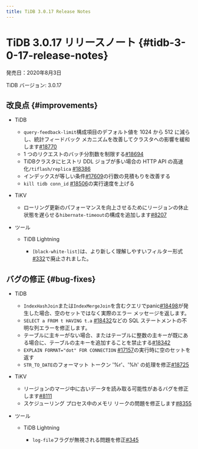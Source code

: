 ```yaml
---
title: TiDB 3.0.17 Release Notes
---
```


# TiDB 3.0.17 リリースノート {#tidb-3-0-17-release-notes}

発売日：2020年8月3日

TiDB バージョン: 3.0.17

## 改良点 {#improvements}

-   TiDB

    -   `query-feedback-limit`構成項目のデフォルト値を 1024 から 512 に減らし、統計フィードバック メカニズムを改善してクラスタへの影響を緩和します[#18770](https://github.com/pingcap/tidb/pull/18770)
    -   1 つのリクエストのバッチ分割数を制限する[#18694](https://github.com/pingcap/tidb/pull/18694)
    -   TiDBクラスタにヒストリ DDL ジョブが多い場合の HTTP API の高速化`/tiflash/replica` [#18386](https://github.com/pingcap/tidb/pull/18386)
    -   インデックスが等しい条件[#17609](https://github.com/pingcap/tidb/pull/17609)の行数の見積もりを改善する
    -   `kill tidb conn_id` [#18506](https://github.com/pingcap/tidb/pull/18506)の実行速度を上げる

-   TiKV

    -   ローリング更新のパフォーマンスを向上させるためにリージョンの休止状態を遅らせる`hibernate-timeout`の構成を追加します[#8207](https://github.com/tikv/tikv/pull/8207)

-   ツール

    -   TiDB Lightning

        -   `[black-white-list]`は、より新しく理解しやすいフィルター形式[#332](https://github.com/pingcap/tidb-lightning/pull/332)で廃止されました。

## バグの修正 {#bug-fixes}

-   TiDB

    -   `IndexHashJoin`または`IndexMergeJoin`を含むクエリでpanic[#18498](https://github.com/pingcap/tidb/pull/18498)が発生した場合、空のセットではなく実際のエラー メッセージを返します。
    -   `SELECT a FROM t HAVING t.a` [#18432](https://github.com/pingcap/tidb/pull/18432)などの SQL ステートメントの不明な列エラーを修正します。
    -   テーブルに主キーがない場合、またはテーブルに整数の主キーが既にある場合に、テーブルの主キーを追加することを禁止する[#18342](https://github.com/pingcap/tidb/pull/18342)
    -   `EXPLAIN FORMAT="dot" FOR CONNECTION` [#17157](https://github.com/pingcap/tidb/pull/17157)の実行時に空のセットを返す
    -   `STR_TO_DATE`のフォーマット トークン &#39;%r&#39;、&#39;%h&#39; の処理を修正[#18725](https://github.com/pingcap/tidb/pull/18725)

-   TiKV

    -   リージョンのマージ中に古いデータを読み取る可能性があるバグを修正します[#8111](https://github.com/tikv/tikv/pull/8111)
    -   スケジューリング プロセス中のメモリ リークの問題を修正します[#8355](https://github.com/tikv/tikv/pull/8355)

-   ツール

    -   TiDB Lightning

        -   `log-file`フラグが無視される問題を修正[#345](https://github.com/pingcap/tidb-lightning/pull/345)
